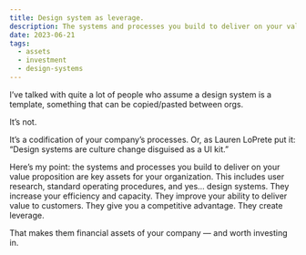 ```yaml
---
title: Design system as leverage.
description: The systems and processes you build to deliver on your value proposition are key assets for your organization.
date: 2023-06-21
tags:
  - assets
  - investment
  - design-systems
---
```

I’ve talked with quite a lot of people who assume a design system is a template, something that can be copied/pasted between orgs. 

It’s not. 

It’s a codification of your company’s processes. Or, as Lauren LoPrete put it: “Design systems are culture change disguised as a UI kit.”

Here’s my point: the systems and processes you build to deliver on your value proposition are key assets for your organization. This includes user research, standard operating procedures, and yes… design systems. They increase your efficiency and capacity. They improve your ability to deliver value to customers. They give you a competitive advantage. They create leverage. 

That makes them financial assets of your company — and worth investing in.